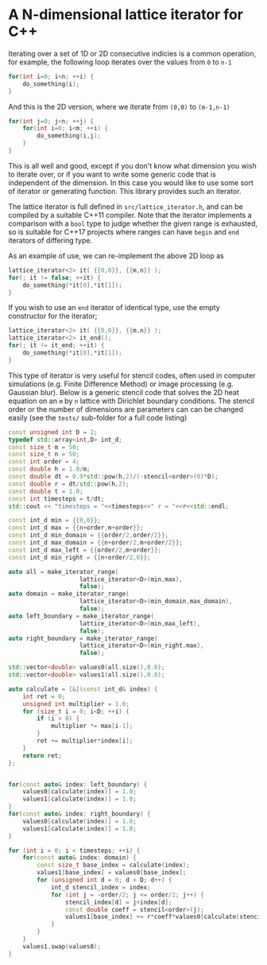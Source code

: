 # A N-dimensional lattice iterator for C++ 

Iterating over a set of 1D or 2D consecutive indicies is a common operation, for 
example, the following loop iterates over the values from `0` to `n-1`

```cpp
for(int i=0; i<n; ++i) {
    do_something(i);
}
```

And this is the 2D version, where we iterate from `(0,0)` to `(m-1,n-1)`

```cpp
for(int j=0; j<n; ++j) {
    for(int i=0; i<m; ++i) {
        do_something(i,j);
    }
}
```

This is all well and good, except if you don't know what dimension you wish to 
iterate over, or if you want to write some generic code that is independent of 
the dimension. In this case you would like to use some sort of iterator or 
generating function. This library provides such an iterator. 

The lattice iterator is full defined in `src/lattice_iterator.h`, and can be 
compiled by a suitable C++11 compiler. Note that the iterator implements a 
comparison with a `bool` type to judge whether the given range is exhausted, so 
is suitable for C++17 projects where ranges can have `begin` and `end` iterators 
of differing type.

As an example of use, we can re-implement the above 2D loop as

```cpp
lattice_iterator<2> it( {{0,0}}, {{m,n}} );
for(; it != false; ++it) {
    do_something(*it[0],*it[1]);
}
```

If you wish to use an `end` iterator of identical type, use the empty 
constructor for the iterator;

```cpp
lattice_iterator<2> it( {{0,0}}, {{m,n}} );
lattice_iterator<2> it_end();
for(; it != it_end; ++it) {
    do_something(*it[0],*it[1]);
}
```

This type of iterator is very useful for stencil codes, often used in computer 
simulations (e.g. Finite Difference Method) or image processing (e.g. Gaussian 
blur). Below is a generic stencil code that solves the 2D heat equation on an 
`m` by `n` lattice with Dirichlet boundary conditions. The stencil order or the 
number of dimensions are parameters can can be changed easily (see the `tests/` 
sub-folder for a full code listing)


```cpp
const unsigned int D = 2;
typedef std::array<int,D> int_d;
const size_t m = 50;
const size_t n = 50;
const int order = 4;
const double h = 1.0/m;
const double dt = 0.9*std::pow(h,2)/(-stencil<order>(0)*D);
const double r = dt/std::pow(h,2);
const double t = 1.0;
const int timesteps = t/dt;
std::cout << "timesteps = "<<timesteps<<" r = "<<r<<std::endl;

const int_d min = {{0,0}};
const int_d max = {{n+order,m+order}};
const int_d min_domain = {{order/2,order/2}};
const int_d max_domain = {{n+order/2,m+order/2}};
const int_d max_left = {{order/2,m+order}};
const int_d min_right = {{n+order/2,0}};

auto all = make_iterator_range(
                    lattice_iterator<D>(min,max),
                    false);
auto domain = make_iterator_range(
                    lattice_iterator<D>(min_domain,max_domain),
                    false);
auto left_boundary = make_iterator_range(
                    lattice_iterator<D>(min,max_left),
                    false);
auto right_boundary = make_iterator_range(
                    lattice_iterator<D>(min_right,max),
                    false);

std::vector<double> values0(all.size(),0.0);
std::vector<double> values1(all.size(),0.0);

auto calculate = [&](const int_d& index) {
    int ret = 0;
    unsigned int multiplier = 1.0;
    for (size_t i = 0; i<D; ++i) {
        if (i > 0) {
            multiplier *= max[i-1];
        }
        ret += multiplier*index[i];
    }
    return ret;
};


for(const auto& index: left_boundary) {
    values0[calculate(index)] = 1.0;
    values1[calculate(index)] = 1.0;
}
for(const auto& index: right_boundary) {
    values0[calculate(index)] = 1.0;
    values1[calculate(index)] = 1.0;
}

for (int i = 0; i < timesteps; ++i) {
    for(const auto& index: domain) {
        const size_t base_index = calculate(index);
        values1[base_index] = values0[base_index];
        for (unsigned int d = 0; d < D; d++) {
            int_d stencil_index = index;
            for (int j = -order/2; j <= order/2; j++) {
                stencil_index[d] = j+index[d];
                const double coeff = stencil<order>(j);
                values1[base_index] += r*coeff*values0[calculate(stencil_index)];
            } 
        }
    }
    values1.swap(values0);
}
```

